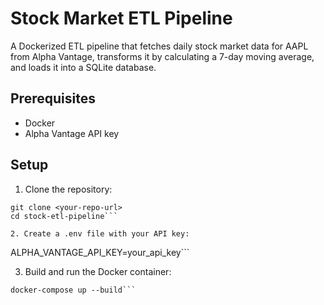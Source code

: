 # Stock Market ETL Pipeline

A Dockerized ETL pipeline that fetches daily stock market data for AAPL from Alpha Vantage, transforms it by calculating a 7-day moving average, and loads it into a SQLite database.

## Prerequisites
- Docker
- Alpha Vantage API key

## Setup
1. Clone the repository:
```
git clone <your-repo-url>
cd stock-etl-pipeline```

2. Create a .env file with your API key:
```
ALPHA_VANTAGE_API_KEY=your_api_key```

3. Build and run the Docker container:
```
docker-compose up --build```


